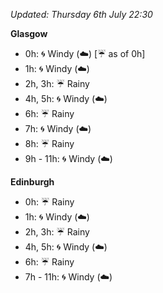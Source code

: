 *Updated: Thursday 6th July 22:30*

**Glasgow**

* 0h: :cyclone: Windy (:cloud:) [:umbrella: as of 0h]
* 1h: :cyclone: Windy (:cloud:)
* 2h, 3h: :umbrella: Rainy
* 4h, 5h: :cyclone: Windy (:cloud:)
* 6h: :umbrella: Rainy
* 7h: :cyclone: Windy (:cloud:)
* 8h: :umbrella: Rainy
* 9h - 11h: :cyclone: Windy (:cloud:)

**Edinburgh**

* 0h: :umbrella: Rainy
* 1h: :cyclone: Windy (:cloud:)
* 2h, 3h: :umbrella: Rainy
* 4h, 5h: :cyclone: Windy (:cloud:)
* 6h: :umbrella: Rainy
* 7h - 11h: :cyclone: Windy (:cloud:)
